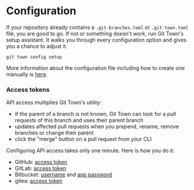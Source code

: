 # Configuration

If your repository already contains a `.git-branches.toml` or `.git-town.toml`
file, you are good to go. If not or something doesn't work, run Git Town's setup
assistant. It walks you through every configuration option and gives you a
chance to adjust it.

```
git town config setup
```

More information about the configuration file including how to create one
manually is [here](configuration-file.md).

### Access tokens

API access multiplies Git Town's utility:

- if the parent of a branch is not known, Git Town can look for a pull requests
  of this branch and uses their parent branch
- updates affected pull requests when you prepend, rename, remove branches or
  change their parent
- click the "merge" button on a pull request from your CLI

Configuring API access takes only one minute. Here is how you do it:

- GitHub: [access token](preferences/github-token.md)
- GitLab: [access token](preferences/gitlab-token.md)
- Bitbucket: [username](preferences/bitbucket-username.md) and
  [app password](preferences/bitbucket-app-password.md)
- gitea: [access token](preferences/gitea-token.md)

